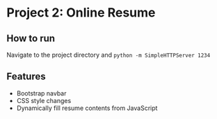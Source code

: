 # Project 2: Online Resume

## How to run
Navigate to the project directory and `python -m SimpleHTTPServer 1234`

## Features
- Bootstrap navbar
- CSS style changes
- Dynamically fill resume contents from JavaScript